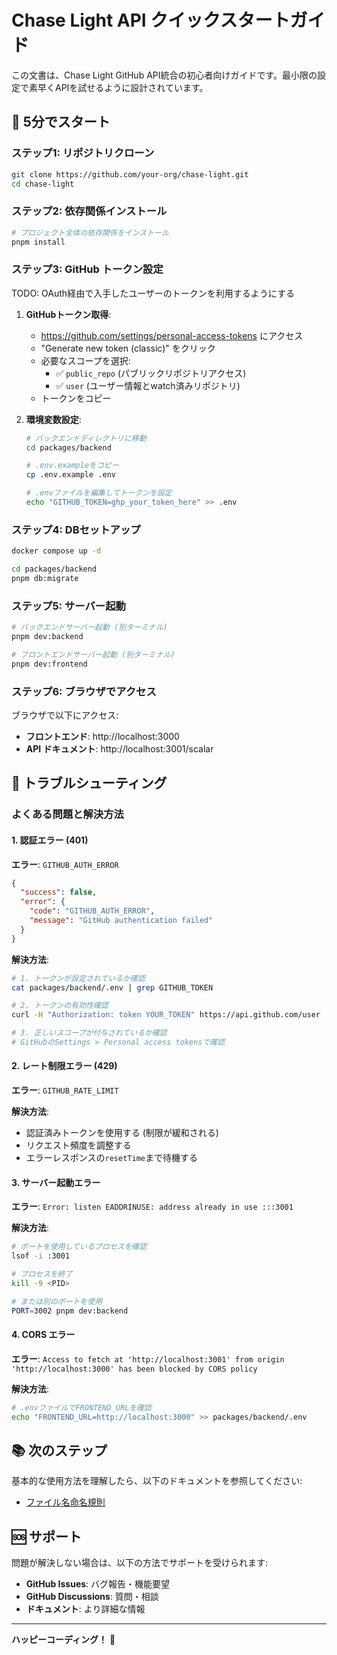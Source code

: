 # Chase Light API クイックスタートガイド

この文書は、Chase Light GitHub API統合の初心者向けガイドです。最小限の設定で素早くAPIを試せるように設計されています。

## 🚀 5分でスタート

### ステップ1: リポジトリクローン

```bash
git clone https://github.com/your-org/chase-light.git
cd chase-light
```

### ステップ2: 依存関係インストール

```bash
# プロジェクト全体の依存関係をインストール
pnpm install
```

### ステップ3: GitHub トークン設定

TODO: OAuth経由で入手したユーザーのトークンを利用するようにする

1. **GitHubトークン取得**:

   - https://github.com/settings/personal-access-tokens にアクセス
   - "Generate new token (classic)" をクリック
   - 必要なスコープを選択:
     - ✅ `public_repo` (パブリックリポジトリアクセス)
     - ✅ `user` (ユーザー情報とwatch済みリポジトリ)
   - トークンをコピー

2. **環境変数設定**:

   ```bash
   # バックエンドディレクトリに移動
   cd packages/backend

   # .env.exampleをコピー
   cp .env.example .env

   # .envファイルを編集してトークンを設定
   echo "GITHUB_TOKEN=ghp_your_token_here" >> .env
   ```

### ステップ4: DBセットアップ

```bash
docker compose up -d

cd packages/backend
pnpm db:migrate
```

### ステップ5: サーバー起動

```bash
# バックエンドサーバー起動 (別ターミナル)
pnpm dev:backend

# フロントエンドサーバー起動 (別ターミナル)
pnpm dev:frontend
```

### ステップ6: ブラウザでアクセス

ブラウザで以下にアクセス:

- **フロントエンド**: http://localhost:3000
- **API ドキュメント**: http://localhost:3001/scalar

## 🔧 トラブルシューティング

### よくある問題と解決方法

#### 1. 認証エラー (401)

**エラー**: `GITHUB_AUTH_ERROR`

```json
{
  "success": false,
  "error": {
    "code": "GITHUB_AUTH_ERROR",
    "message": "GitHub authentication failed"
  }
}
```

**解決方法**:

```bash
# 1. トークンが設定されているか確認
cat packages/backend/.env | grep GITHUB_TOKEN

# 2. トークンの有効性確認
curl -H "Authorization: token YOUR_TOKEN" https://api.github.com/user

# 3. 正しいスコープが付与されているか確認
# GitHubのSettings > Personal access tokensで確認
```

#### 2. レート制限エラー (429)

**エラー**: `GITHUB_RATE_LIMIT`

**解決方法**:

- 認証済みトークンを使用する (制限が緩和される)
- リクエスト頻度を調整する
- エラーレスポンスの`resetTime`まで待機する

#### 3. サーバー起動エラー

**エラー**: `Error: listen EADDRINUSE: address already in use :::3001`

**解決方法**:

```bash
# ポートを使用しているプロセスを確認
lsof -i :3001

# プロセスを終了
kill -9 <PID>

# または別のポートを使用
PORT=3002 pnpm dev:backend
```

#### 4. CORS エラー

**エラー**: `Access to fetch at 'http://localhost:3001' from origin 'http://localhost:3000' has been blocked by CORS policy`

**解決方法**:

```bash
# .envファイルでFRONTEND_URLを確認
echo "FRONTEND_URL=http://localhost:3000" >> packages/backend/.env
```

## 📚 次のステップ

基本的な使用方法を理解したら、以下のドキュメントを参照してください:

- [ファイル名命名規則](/packages/backend/docs/file-naming-conventions.md)

## 🆘 サポート

問題が解決しない場合は、以下の方法でサポートを受けられます:

- **GitHub Issues**: バグ報告・機能要望
- **GitHub Discussions**: 質問・相談
- **ドキュメント**: より詳細な情報

---

**ハッピーコーディング！** 🎉
